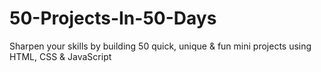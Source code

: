 # 50-Projects-In-50-Days
Sharpen your skills by building 50 quick, unique &amp; fun mini projects using HTML, CSS &amp; JavaScript
